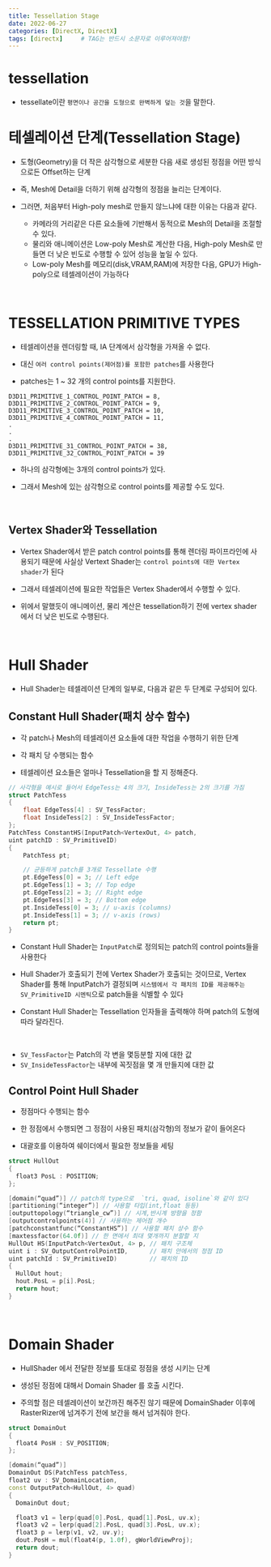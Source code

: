 ```yaml
---
title: Tessellation Stage
date: 2022-06-27
categories: [DirectX, DirectX]
tags: [directx]		# TAG는 반드시 소문자로 이루어져야함!
---
```


# tessellation

* tessellate이란 `평면이나 공간을 도형으로 완벽하게 덮는 것`을 말한다.

# 테셀레이션 단계(Tessellation Stage)

* 도형(Geometry)을 더 작은 삼각형으로 세분한 다음 새로 생성된 정점을 어떤 방식으로든 Offset하는 단계

* 즉, Mesh에 Detail을 더하기 위해 삼각형의 정점을 늘리는 단계이다.

* 그러면, 처음부터 High-poly mesh로 만들지 않느냐에 대한 이유는 다음과 같다.

  * 카메라의 거리같은 다른 요소들에 기반해서 동적으로 Mesh의 Detail을 조절할 수 있다.
  * 물리와 애니메이션은 Low-poly Mesh로 계산한 다음, High-poly Mesh로 만들면 더 낮은 빈도로 수행할 수 있어 성능을 높일 수 있다.
  * Low-poly Mesh를 메모리(disk,VRAM,RAM)에 저장한 다음, GPU가 High-poly으로 테셀레이션이 가능하다

<br>

# TESSELLATION PRIMITIVE TYPES

* 테셀레이션을 렌더링할 때, IA 단계에서 삼각형을 가져올 수 없다.

* 대신 `여러 control points(제어점)를 포함한 patches`를 사용한다

* patches는 1 ~ 32 개의 control points를 지원한다.

```
D3D11_PRIMITIVE_1_CONTROL_POINT_PATCH = 8,
D3D11_PRIMITIVE_2_CONTROL_POINT_PATCH = 9,
D3D11_PRIMITIVE_3_CONTROL_POINT_PATCH = 10,
D3D11_PRIMITIVE_4_CONTROL_POINT_PATCH = 11,
.
.
.
D3D11_PRIMITIVE_31_CONTROL_POINT_PATCH = 38,
D3D11_PRIMITIVE_32_CONTROL_POINT_PATCH = 39
```

* 하나의 삼각형에는 3개의 control points가 있다.

* 그래서 Mesh에 있는 삼각형으로 control points를 제공할 수도 있다.

<br>

## Vertex Shader와 Tessellation

* Vertex Shader에서 받은 patch control points를 통해 렌더링 파이프라인에 사용되기 때문에 사실상 Vertext Shader는 `control points에 대한 Vertex shader`가 된다

* 그래서 테셀레이션에 필요한 작업들은 Vertex Shader에서 수행할 수 있다.

* 위에서 말했듯이 애니메이션, 물리 계산은 tessellation하기 전에 vertex shader에서 더 낮은 빈도로 수행된다.


<br>

# Hull Shader

* Hull Shader는 테셀레이션 단계의 일부로, 다음과 같은 두 단계로 구성되어 있다.

## Constant Hull Shader(패치 상수 함수)

* 각 patch나 Mesh의 테셀레이션 요소들에 대한 작업을 수행하기 위한 단계

* 각 패치 당 수행되는 함수

* 테셀레이션 요소들은 얼마나 Tessellation을 할 지 정해준다.

```c++
// 사각형을 예시로 들어서 EdgeTess는 4의 크기, InsideTess는 2의 크기를 가짐
struct PatchTess
{
    float EdgeTess[4] : SV_TessFactor;
    float InsideTess[2] : SV_InsideTessFactor;
};
PatchTess ConstantHS(InputPatch<VertexOut, 4> patch,
uint patchID : SV_PrimitiveID)
{
    PatchTess pt;

    // 균등하게 patch를 3개로 Tessellate 수행
    pt.EdgeTess[0] = 3; // Left edge
    pt.EdgeTess[1] = 3; // Top edge
    pt.EdgeTess[2] = 3; // Right edge
    pt.EdgeTess[3] = 3; // Bottom edge
    pt.InsideTess[0] = 3; // u-axis (columns)
    pt.InsideTess[1] = 3; // v-axis (rows)
    return pt;
}
```

* Constant Hull Shader는 `InputPatch`로 정의되는 patch의 control points들을 사용한다

* Hull Shader가 호출되기 전에 Vertex Shader가 호출되는 것이므로, Vertex Shader를 통해 InputPatch가 결정되며 `시스템에서 각 패치의 ID를 제공해주는 SV_PrimitiveID 시멘틱`으로 patch들을 식별할 수 있다

* Constant Hull Shader는 Tessellation 인자들을 출력해야 하며 patch의 도형에 따라 달라진다.

<br>

* `SV_TessFactor`는 Patch의 각 변을 몇등분할 지에 대한 값
* `SV_InsideTessFactor`는 내부에 꼭짓점을 몇 개 만들지에 대한 값

## Control Point Hull Shader

* 정점마다 수행되는 함수

* 한 정점에서 수행되면 그 정점이 사용된 패치(삼각형)의 정보가 같이 들어온다
  
* 대괄호를 이용하여 쉐이더에서 필요한 정보들을 세팅

```c++
struct HullOut
{
  float3 PosL : POSITION;
};

[domain(“quad”)] // patch의 type으로  `tri, quad, isoline`와 같이 있다
[partitioning(“integer”)] // 사용할 타입(int,float 등등)
[outputtopology(“triangle_cw”)] // 시계,반시계 방향을 정함
[outputcontrolpoints(4)] // 사용하는 제어점 개수
[patchconstantfunc(“ConstantHS”)] // 사용할 패치 상수 함수
[maxtessfactor(64.0f)] // 한 면에서 최대 몇개까지 분할할 지
HullOut HS(InputPatch<VertexOut, 4> p, // 패치 구조체
uint i : SV_OutputControlPointID,      // 패치 안에서의 정점 ID 
uint patchId : SV_PrimitiveID)         // 패치의 ID
{
  HullOut hout;
  hout.PosL = p[i].PosL;
  return hout;
}
```
 
<br>

# Domain Shader

* HullShader 에서 전달한 정보를 토대로 정점을 생성 시키는 단계

* 생성된 정점에 대해서 Domain Shader 를 호출 시킨다.

* 주의할 점은 테셀레이션이 보간까진 해주진 않기 때문에 DomainShader 이후에 RasterRizer에 넘겨주기 전에 보간을 해서 넘겨줘야 한다.

```c++
struct DomainOut
{
  float4 PosH : SV_POSITION;
};

[domain(“quad”)]
DomainOut DS(PatchTess patchTess,
float2 uv : SV_DomainLocation,
const OutputPatch<HullOut, 4> quad)
{
  DomainOut dout;

  float3 v1 = lerp(quad[0].PosL, quad[1].PosL, uv.x);
  float3 v2 = lerp(quad[2].PosL, quad[3].PosL, uv.x);
  float3 p = lerp(v1, v2, uv.y);
  dout.PosH = mul(float4(p, 1.0f), gWorldViewProj);
  return dout;
}
```